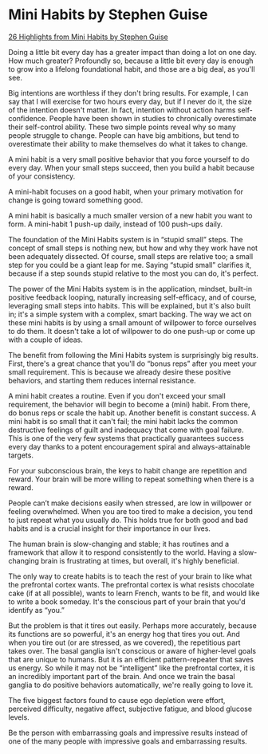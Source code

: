 # Mini Habits by Stephen Guise

[26 Highlights from Mini Habits by Stephen Guise](https://www.chestergrant.com/26-highlights-from-mini-habits-by-stephen-guise)

Doing a little bit every day has a greater impact than doing a lot on one day. How much greater? Profoundly so, because a little bit every day is enough to grow into a lifelong foundational habit, and those are a big deal, as you'll see.

Big intentions are worthless if they don't bring results. For example, I can say that I will exercise for two hours every day, but if I never do it, the size of the intention doesn't matter. In fact, intention without action harms self-confidence. People have been shown in studies to chronically overestimate their self-control ability. These two simple points reveal why so many people struggle to change. People can have big ambitions, but tend to overestimate their ability to make themselves do what it takes to change. 

A mini habit is a very small positive behavior that you force yourself to do every day. When your small steps succeed, then you build a habit because of your consistency.

A mini-habit focuses on a good habit, when your primary motivation for change is going toward something good. 

A mini habit is basically a much smaller version of a new habit you want to form. A mini-habit 1 push-up daily, instead of 100 push-ups daily.

The foundation of the Mini Habits system is in “stupid small” steps. The concept of small steps is nothing new, but how and why they work have not been adequately dissected. Of course, small steps are relative too; a small step for you could be a giant leap for me. Saying “stupid small” clarifies it, because if a step sounds stupid relative to the most you can do, it's perfect. 

The power of the Mini Habits system is in the application, mindset, built-in positive feedback looping, naturally increasing self-efficacy, and of course, leveraging small steps into habits. This will be explained, but it's also built in; it's a simple system with a complex, smart backing. The way we act on these mini habits is by using a small amount of willpower to force ourselves to do them. It doesn't take a lot of willpower to do one push-up or come up with a couple of ideas. 

The benefit from following the Mini Habits system is surprisingly big results. First, there's a great chance that you'll do “bonus reps” after you meet your small requirement. This is because we already desire these positive behaviors, and starting them reduces internal resistance. 

A mini habit creates a routine. Even if you don't exceed your small requirement, the behavior will begin to become a (mini) habit. From there, do bonus reps or scale the habit up. Another benefit is constant success. A mini habit is so small that it can't fail; the mini habit lacks the common destructive feelings of guilt and inadequacy that come with goal failure. This is one of the very few systems that practically guarantees success every day thanks to a potent encouragement spiral and always-attainable targets.

For your subconscious brain, the keys to habit change are repetition and reward. Your brain will be more willing to repeat something when there is a reward. 

People can’t make decisions easily when stressed, are low in willpower or feeling overwhelmed. When you are too tired to make a decision, you tend to just repeat what you usually do. This holds true for both good and bad habits and is a crucial insight for their importance in our lives.

The human brain is slow-changing and stable; it has routines and a framework that allow it to respond consistently to the world. Having a slow-changing brain is frustrating at times, but overall, it's highly beneficial.

The only way to create habits is to teach the rest of your brain to like what the prefrontal cortex wants. The prefrontal cortex is what resists chocolate cake (if at all possible), wants to learn French, wants to be fit, and would like to write a book someday. It's the conscious part of your brain that you'd identify as “you.”

But the problem is that it tires out easily. Perhaps more accurately, because its functions are so powerful, it's an energy hog that tires you out. And when you tire out (or are stressed, as we covered), the repetitious part takes over. The basal ganglia isn't conscious or aware of higher-level goals that are unique to humans. But it is an efficient pattern-repeater that saves us energy. So while it may not be “intelligent” like the prefrontal cortex, it is an incredibly important part of the brain. And once we train the basal ganglia to do positive behaviors automatically, we're really going to love it.

The five biggest factors found to cause ego depletion were effort, perceived difficulty, negative affect, subjective fatigue, and blood glucose levels.

Be the person with embarrassing goals and impressive results instead of one of the many people with impressive goals and embarrassing results.
